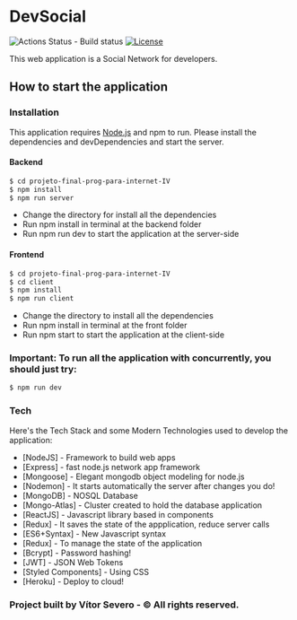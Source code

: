 # DevSocial

![Actions Status - Build status](https://github.com/vitorgsevero/projeto-final-prog-para-internet-IV/workflows/Node.js%20Package/badge.svg)
[![License](http://img.shields.io/:license-mit-blue.svg?style=flat-square)](http://badges.mit-license.org)

This web application is a Social Network for developers.

## How to start the application

### Installation

This application requires [Node.js](https://nodejs.org/) and npm to run. Please install the dependencies and devDependencies and start the server.

#### Backend

```sh
$ cd projeto-final-prog-para-internet-IV
$ npm install
$ npm run server
```
  - Change the directory for install all the dependencies
  - Run npm install in terminal at the backend folder
  - Run npm run dev to start the application at the server-side

#### Frontend

```sh
$ cd projeto-final-prog-para-internet-IV
$ cd client
$ npm install
$ npm run client
```
  - Change the directory to install all the dependencies
  - Run npm install in terminal at the front folder
  - Run npm start to start the application at the client-side
  
  
 ### Important: To run all the application with concurrently, you should just try:
 
```sh
$ npm run dev
```

### Tech

Here's the Tech Stack and some Modern Technologies used to develop the application:

* [NodeJS] - Framework to build web apps
* [Express] - fast node.js network app framework
* [Mongoose] - Elegant mongodb object modeling for node.js
* [Nodemon] - It starts automatically the server after changes you do!
* [MongoDB] - NOSQL Database
* [Mongo-Atlas] - Cluster created to hold the database application
* [ReactJS] - Javascript library based in components
* [Redux] - It saves the state of the appplication, reduce server calls
* [ES6+Syntax] - New Javascript syntax
* [Redux] - To manage the state of the application
* [Bcrypt] - Password hashing!
* [JWT] - JSON Web Tokens
* [Styled Components] - Using CSS
* [Heroku] -  Deploy to cloud! 


### Project built by Vítor Severo - © All rights reserved.
